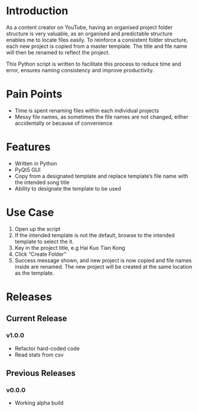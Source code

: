 # Introduction
As a content creator on YouTube, having an organised project folder structure is very valuable, as an organised and predictable structure enables me to locate files easily. To reinforce a consistent folder structure, each new project is copied from a master template. The title and file name will then be renamed to reflect the project.

This Python script is written to facilitate this process to reduce time and error, ensures naming consistency and improve productivity.

# Pain Points
- Time is spent renaming files within each individual projects
- Messy file names, as sometimes the file names are not changed, either accidentally or because of convenience

# Features
- Written in Python
- PyQt5 GUI
- Copy from a designated template and replace template’s file name with the intended song title
- Ability to designate the template to be used

# Use Case
1. Open up the script
2. If the intended template is not the default, browse to the intended template to select the it.
3. Key in the project title, e.g Hai Kuo Tian Kong
4. Click “Create Folder”
5. Success message shown, and new project is now copied and file names inside are renamed. The new project will be created at the same location as the template.

# Releases
## Current Release
### v1.0.0
  - Refactor hard-coded code
  - Read stats from csv
  
## Previous Releases
### v0.0.0 
  - Working alpha build

